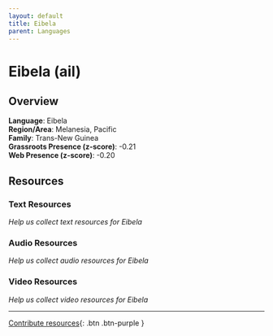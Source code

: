 ```yaml
---
layout: default
title: Eibela
parent: Languages
---
```


# Eibela (ail)

## Overview

**Language**: Eibela  
**Region/Area**: Melanesia, Pacific  
**Family**: Trans-New Guinea  
**Grassroots Presence (z-score)**: -0.21  
**Web Presence (z-score)**: -0.20  

## Resources

### Text Resources
*Help us collect text resources for Eibela*

### Audio Resources
*Help us collect audio resources for Eibela*

### Video Resources
*Help us collect video resources for Eibela*

---

[Contribute resources](https://forms.office.com/e/1SfLJx3u1r){: .btn .btn-purple }
